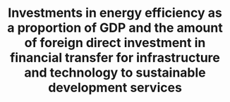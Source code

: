 ---
actual_indicator_available: null
actual_indicator_available_description: null
comments_and_limitations: null
computation_units: null
data_non_statistical: true
date_metadata_updated: null
date_of_national_source_publication: null
disaggregation_categories: null
disaggregation_geography: null
goal_meta_link: http://unstats.un.org/sdgs/files/metadata-compilation/Metadata-Goal-7.pdf
graph: null
graph_title: Investments in energy efficiency as a proportion of GDP and the amount
  of foreign direct investment in financial transfer for infrastructure and technology
  to sustainable development services
graph_type: null
has_metadata: false
indicator: 7.b.1
indicator_definition: ''
indicator_name: Investments in energy efficiency as a proportion of GDP and the amount
  of foreign direct investment in financial transfer for infrastructure and technology
  to sustainable development services
indicator_sort_order: 07-0b-01
indicator_variable: null
international_and_national_references: null
layout: indicator
method_of_computation: ''
national_geographical_coverage: United States
periodicity: null
permalink: /7-b-1/
published: false
rationale_interpretation: ''
reporting_status: notstarted
scheduled_update_by_SDG_team: null
scheduled_update_by_national_source: null
sdg_goal: 7
source_active_1: true
source_agency_staff_email_1: null
source_agency_staff_name_1: null
source_agency_survey_dataset_1: null
source_notes_1: null
source_organisation_1: null
source_title_1: null
source_url_1: null
target: By 2030, expand infrastructure and upgrade technology for supplying modern
  and sustainable energy services for all in developing countries, in particular least
  developed countries and small island developing States and landlocked developing
  countries, in accordance with their respective programmes of support
target_id: 7.b
time_period: null
title: Investments in energy efficiency as a proportion of GDP and the amount of foreign
  direct investment in financial transfer for infrastructure and technology to sustainable
  development services
un_custodial_agency: IEA
un_designated_tier: '3'
variable_description: null
variable_notes: null
---